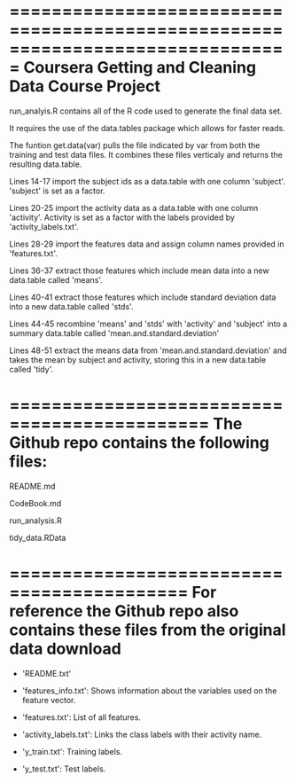 ===============================================================================
Coursera Getting and Cleaning Data Course Project
===============================================================================

run_analyis.R contains all of the R code used to generate the final data set.

It requires the use of the data.tables package which allows for faster reads.

The funtion get.data(var) pulls the file indicated by var from both the
training and test data files. It combines these files verticaly and returns the
resulting data.table.

Lines 14-17 import the subject ids as a data.table with one column 'subject'.
'subject' is set as a factor.

Lines 20-25 import the activity data as a data.table with one column
'activity'. Activity is set as a factor with the labels provided by
'activity_labels.txt'.

Lines 28-29 import the features data and assign column names provided in
'features.txt'.

Lines 36-37 extract those features which include mean data into a new
data.table called 'means'.

Lines 40-41 extract those features which include standard deviation data into a
new data.table called 'stds'.

Lines 44-45 recombine 'means' and 'stds' with 'activity' and 'subject' into a
summary data.table called 'mean.and.standard.deviation'

Lines 48-51 extract the means data from 'mean.and.standard.deviation' and takes
the mean by subject and activity, storing this in a new data.table called
'tidy'.


=============================================
The Github repo contains the following files:
=============================================

README.md

CodeBook.md

run_analysis.R

tidy_data.RData


===========================================
For reference the Github repo also contains
these files from the original data download
===========================================

- 'README.txt'

- 'features_info.txt': Shows information about the variables used on the feature vector.

- 'features.txt': List of all features.

- 'activity_labels.txt': Links the class labels with their activity name.

- 'y_train.txt': Training labels.

- 'y_test.txt': Test labels.
